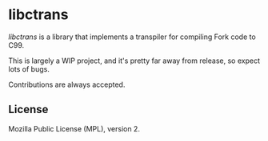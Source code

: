 # libctrans


*libctrans* is a library that implements a transpiler for compiling Fork code to C99.

This is largely a WIP project, and it's pretty far away from release, so expect lots of bugs.

Contributions are always accepted.

## License

Mozilla Public License (MPL), version 2.
